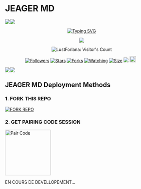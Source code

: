 # JEAGER MD
   <a><img src='https://i.imgur.com/LyHic3i.gif'/></a><a><img src='https://i.imgur.com/LyHic3i.gif'/></a>
<p align="center">
<p align="center">
  <a href="<a href="https://git.io/typing-svg"><img src="https://readme-typing-svg.demolab.com?font=Fira+Code&duration=500&pause=1000&color=7078F7&width=435&lines=JEAGER MD-V2;FORK+MY+BOT+A+GIVE+ME+STARS+%E2%AD%90%EF%B8%8F+;Thank+you+%F0%9F%99%8F+" alt="Typing SVG" /></a>
 </p>
<p align="center">
<img src="https://telegra.ph/file/a77bc277a3f7fc9fe77ff.jpg"/> 
<p align="center"><img src="https://profile-counter.glitch.me/{DAMON JEAGER}/count.svg" alt="LustForlana: Visitor's Count" /></p>
<p align="center">
<a href="https://github.com/DAMON JEAGER/followers"><img title="Followers" src="https://img.shields.io/github/followers/DAMON JEAGER ?color=red&style=flat-square"></a>
<a href="https://github.com/DAMON JEAGER/JEAGER MD/stargazers/"><img title="Stars" src="https://img.shields.io/github/star/DAMON JEAGER/JEAGER MD?color=blue&style=flat-square"></a>
<a href="https://github.com/DAMON JEAGER/JEAGER MD/network/members"><img title="Forks" src="https://img.shields.io/github/forks/DAMON JEAGER/JEAGER MD?color=red&style=flat-square"></a>
<a href="https://github.com/DAMON JEAGER/JEAGER MD/watchers"><img title="Watching" src="https://img.shields.io/github/watchers/DAMON JEAGER/JEAGER MD?label=Watchers&color=blue&style=flat-square"></a>
<a href="https://github.com/LustForlana/XERF-MD-V2/"><img title="Size" src="https://img.shields.io/github/repo-size/DAMON JEAGER/JEAGER MD?style=flat-square&color=green"></a>
<a href="https://hits.seeyoufarm.com"><img src="https://hits.seeyoufarm.com/api/count/incr/badge.svg?url=https%3A%2F%2Fgithub.com%2FDeeCeeXxx%2FQueen-Anita-Md&count_bg=%2379C83D&title_bg=%23555555&icon=probot.svg&icon_color=%2300FF6D&title=hits&edge_flat=false"/></a>
<a href="https://github.com/DAMON JEAGER/JEAGER MD/graphs/commit-activity"><img height="20" src="https://img.shields.io/badge/Maintained%3F-yes-green.svg"></a>&nbsp;&nbsp;
</p>
<p align='center'>
    </p>
<a><img src='https://i.imgur.com/LyHic3i.gif'/></a><a><img src='https://i.imgur.com/LyHic3i.gif'/></a>
<p align="center">

 ## JEAGER MD Deployment Methods

### 1. FORK THIS REPO

<a href="https://github.com/DAMON JEAGER/JEAGER MD/fork"><img title="FORK REPO" src="https://img.shields.io/badge/FORK REPO-h?color=black&style=for-the-badge&logo=stackshare"></a>


### 2. GET PAIRING CODE SESSION

<a href="https://raizenbot-webpair.onrender.com">
    <img src="https://i.imgur.com/pEMNzhf.mp4" alt="Pair Code" width="150" height="150">
</a>


EN COURS DE DEVELLOPEMENT...
